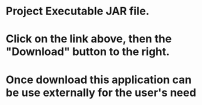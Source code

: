 # Project Executable JAR file.
#
# Click on the link above, then the "Download" button to the right.
#
# Once download this application can be use externally for the user's need
